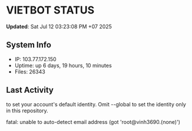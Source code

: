 # VIETBOT STATUS
**Updated**: Sat Jul 12 03:23:08 PM +07 2025

## System Info
- IP: 103.77.172.150
- Uptime: up 6 days, 19 hours, 10 minutes
- Files: 26343

## Last Activity

to set your account's default identity.
Omit --global to set the identity only in this repository.

fatal: unable to auto-detect email address (got 'root@vinh3690.(none)')
